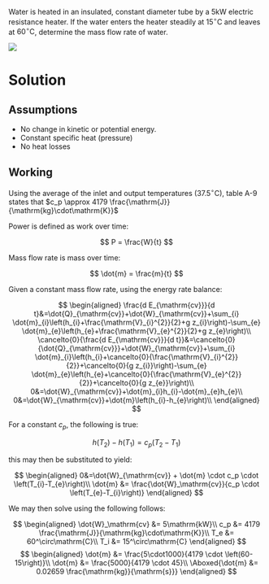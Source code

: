 Water is heated in an insulated, constant diameter tube by a $5\mathrm{kW}$ electric resistance heater. If the water enters the heater steadily at $15^{\circ} \mathrm{C}$ and leaves at $60^{\circ} \mathrm{C}$, determine the mass flow rate of water.

![](https://cdn.mathpix.com/snip/images/7BwlGhBcoVA7oLP4gB75QgyGQHM4uYkVbWDdg-NcHlk.original.fullsize.png)

# Solution

## Assumptions

* No change in kinetic or potential energy.
* Constant specific heat (pressure)
* No heat losses

## Working

Using the average of the inlet and output temperatures ($37.5^\circ \mathrm{C}$), table A-9 states that $c_p \approx 4179 \frac{\mathrm{J}}{\mathrm{kg}\cdot\mathrm{K}}$

Power is defined as work over time:

$$
P = \frac{W}{t}
$$

Mass flow rate is mass over time:

$$
\dot{m} = \frac{m}{t}
$$

Given a constant mass flow rate, using the energy rate balance:

$$
\begin{aligned}
\frac{d E_{\mathrm{cv}}}{d t}&=\dot{Q}_{\mathrm{cv}}+\dot{W}_{\mathrm{cv}}+\sum_{i} \dot{m}_{i}\left(h_{i}+\frac{\mathrm{V}_{i}^{2}}{2}+g z_{i}\right)-\sum_{e} \dot{m}_{e}\left(h_{e}+\frac{\mathrm{V}_{e}^{2}}{2}+g z_{e}\right)\\
\cancelto{0}{\frac{d E_{\mathrm{cv}}}{d t}}&=\cancelto{0}{\dot{Q}_{\mathrm{cv}}}+\dot{W}_{\mathrm{cv}}+\sum_{i} \dot{m}_{i}\left(h_{i}+\cancelto{0}{\frac{\mathrm{V}_{i}^{2}}{2}}+\cancelto{0}{g z_{i}}\right)-\sum_{e} \dot{m}_{e}\left(h_{e}+\cancelto{0}{\frac{\mathrm{V}_{e}^{2}}{2}}+\cancelto{0}{g z_{e}}\right)\\
0&=\dot{W}_{\mathrm{cv}}+\dot{m}_{i}h_{i}-\dot{m}_{e}h_{e}\\
0&=\dot{W}_{\mathrm{cv}}+\dot{m}\left(h_{i}-h_{e}\right)\\
\end{aligned}
$$

For a constant $c_p$, the following is true:

$$
h\left(T_{2}\right)-h\left(T_{1}\right)=c_{p}\left(T_{2}-T_{1}\right)
$$

this may then be substituted to yield:

$$
\begin{aligned}
0&=\dot{W}_{\mathrm{cv}} + \dot{m} \cdot c_p \cdot \left(T_{i}-T_{e}\right)\\
\dot{m} &= \frac{\dot{W}_\mathrm{cv}}{c_p \cdot \left(T_{e}-T_{i}\right)}
\end{aligned}
$$

We may then solve using the following follows:

$$
\begin{aligned}
\dot{W}_\mathrm{cv} &= 5\mathrm{kW}\\
c_p &= 4179 \frac{\mathrm{J}}{\mathrm{kg}\cdot\mathrm{K}}\\
T_e &= 60^\circ\mathrm{C}\\
T_i &= 15^\circ\mathrm{C}
\end{aligned}
$$
$$
\begin{aligned}
\dot{m} &= \frac{5\cdot1000}{4179 \cdot \left(60-15\right)}\\
\dot{m} &= \frac{5000}{4179 \cdot 45}\\
\Aboxed{\dot{m} &= 0.02659 \frac{\mathrm{kg}}{\mathrm{s}}}
\end{aligned}
$$